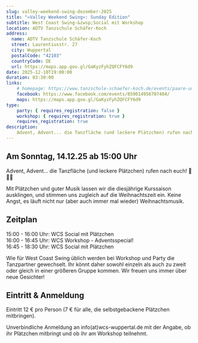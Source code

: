```yaml
---
slug: valley-weekend-swing-dezember-2025
title: "»Valley Weekend Swing«: Sunday Edition"
subtitle: West Coast Swing-&zwsp;Social mit Workshop
location: ADTV Tanzschule Schäfer-Koch
address:
  name: ADTV Tanzschule Schäfer-Koch
  street: Laurentiusstr. 27
  city: Wuppertal
  postalCode: "42103"
  countryCode: DE
  url: https://maps.app.goo.gl/GaKyzFyhZQFCFY6d9
date: 2025-12-10T19:00:00
duration: 03:30:00
links:
    # homepage: https://www.tanzschule-schaefer-koch.de/events/paare-und-singles/events-erwachsene-detail?tx_calendarize_calendar%5Baction%5D=detail&tx_calendarize_calendar%5Bcontroller%5D=Calendar&tx_calendarize_calendar%5Bindex%5D=75786&cHash=755feaad219408d97dd826d88ed8bcf8
    facebook: https://www.facebook.com/events/859014956707404/
    maps: https://maps.app.goo.gl/GaKyzFyhZQFCFY6d9
type:
    party: { requires_registration: false }
    workshop: { requires_registration: true }
    requires_registration: true
description:
    Advent, Advent... die Tanzfläche (und leckere Plätzchen) rufen nach euch 🌲
---
```


## Am Sonntag, 14.12.25 ab 15:00 Uhr

Advent, Advent... die Tanzfläche (und leckere Plätzchen) rufen nach euch! 🌲🌟🍪

Mit Plätzchen und guter Musik lassen wir die diesjährige Kurssaison ausklingen, und stimmen uns zugleich auf die Weihnachtszeit ein.
Keine Angst, es läuft nicht nur (aber auch immer mal wieder) Weihnachtsmusik.

## Zeitplan

15:00 - 16:00 Uhr: WCS Social mit Plätzchen<br>
16:00 - 16:45 Uhr: WCS Workshop - Adventsspecial!<br>
16:45 - 18:30 Uhr: WCS Social mit Plätzchen<br>

Wie für West Coast Swing üblich werden bei Workshop und Party die Tanzpartner gewechselt. Ihr könnt daher sowohl einzeln als auch zu zweit oder gleich in einer größeren Gruppe kommen. Wir freuen uns immer über neue Gesichter!

## Eintritt & Anmeldung

Eintritt 12 € pro Person (7 € für alle, die selbstgebackene Plätzchen mitbringen).

Unverbindliche Anmeldung an info(at)wcs-wuppertal.de mit der Angabe, ob ihr Plätzchen mitbringt und ob ihr am Workshop teilnehmt.
